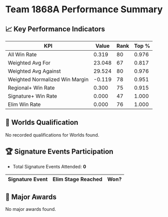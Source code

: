 # Team 1868A Performance Summary

## 📈 Key Performance Indicators
| KPI | Value | Rank | Top % |
| --- | ----- | ---- | ----- |
| All Win Rate | 0.319 | 80 | 0.976 |
| Weighted Avg For | 23.048 | 67 | 0.817 |
| Weighted Avg Against | 29.524 | 80 | 0.976 |
| Weighted Normalized Win Margin | -0.119 | 78 | 0.951 |
| Regional+ Win Rate | 0.300 | 75 | 0.915 |
| Signature+ Win Rate | 0.000 | 47 | 1.000 |
| Elim Win Rate | 0.000 | 76 | 1.000 |


## 🎯 Worlds Qualification
No recorded qualifications for Worlds found.

## 🏆 Signature Events Participation
- Total Signature Events Attended: **0**

| Signature Event | Elim Stage Reached | Won? |
|:----------------|:-------------------|:----|


## 🥇 Major Awards
No major awards found.
